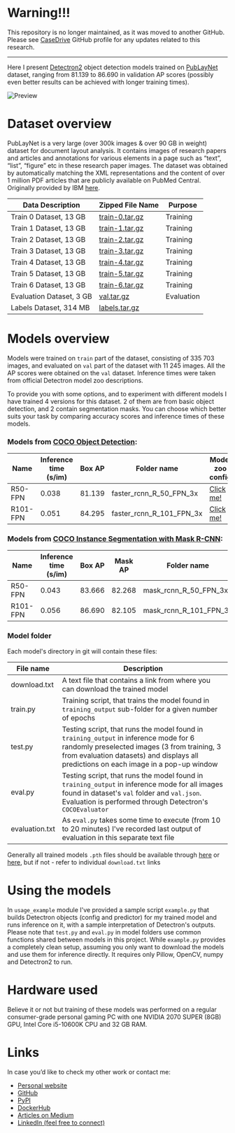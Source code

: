 # Warning!!!
This repository is no longer maintained, as it was moved to another GitHub. Please see [CaseDrive](https://github.com/CaseDrive/publaynet-models) GitHub profile for any updates related to this research. 

---

Here I present [Detectron2](https://github.com/facebookresearch/detectron2) object detection models trained on [PubLayNet](https://developer.ibm.com/exchanges/data/all/publaynet/) dataset, ranging from 81.139 to 86.690 in validation AP scores (possibly even better results can be achieved with longer training times).

![Preview](https://github.com/JPLeoRX/detectron2-publaynet/blob/master/prediction_example/preview.png?raw=True)

# Dataset overview

PubLayNet is a very large (over 300k images & over 90 GB in weight) dataset for document layout analysis. It contains images of research papers and articles and annotations for various elements in a page such as “text”, “list”, “figure” etc in these research paper images. The dataset was obtained by automatically matching the XML representations and the content of over 1 million PDF articles that are publicly available on PubMed Central. Originally provided by IBM [here](https://developer.ibm.com/exchanges/data/all/publaynet).

| Data Description | Zipped File Name | Purpose |
| ------------- | ------------- | ------------- |
| Train 0 Dataset, 13 GB | [train-0.tar.gz](https://dax-cdn.cdn.appdomain.cloud/dax-publaynet/1.0.0/train-0.tar.gz) | Training | 
| Train 1 Dataset, 13 GB | [train-1.tar.gz](https://dax-cdn.cdn.appdomain.cloud/dax-publaynet/1.0.0/train-1.tar.gz) | Training |
| Train 2 Dataset, 13 GB | [train-2.tar.gz](https://dax-cdn.cdn.appdomain.cloud/dax-publaynet/1.0.0/train-2.tar.gz) | Training |
| Train 3 Dataset, 13 GB | [train-3.tar.gz](https://dax-cdn.cdn.appdomain.cloud/dax-publaynet/1.0.0/train-3.tar.gz) | Training |
| Train 4 Dataset, 13 GB | [train-4.tar.gz](https://dax-cdn.cdn.appdomain.cloud/dax-publaynet/1.0.0/train-4.tar.gz) | Training |
| Train 5 Dataset, 13 GB | [train-5.tar.gz](https://dax-cdn.cdn.appdomain.cloud/dax-publaynet/1.0.0/train-5.tar.gz) | Training |
| Train 6 Dataset, 13 GB | [train-6.tar.gz](https://dax-cdn.cdn.appdomain.cloud/dax-publaynet/1.0.0/train-6.tar.gz) | Training |
| Evaluation Dataset, 3 GB | [val.tar.gz](https://dax-cdn.cdn.appdomain.cloud/dax-publaynet/1.0.0/val.tar.gz) | Evaluation |
| Labels Dataset, 314 MB | [labels.tar.gz](https://dax-cdn.cdn.appdomain.cloud/dax-publaynet/1.0.0/labels.tar.gz) | |

# Models overview

Models were trained on `train` part of the dataset, consisting of 335 703 images, and evaluated on `val` part of the dataset with 11 245 images. All the AP scores were obtained on the `val` dataset. Inference times were taken from official Detectron model zoo descriptions.

To provide you with some options, and to experiment with different models I have trained 4 versions for this dataset. 2 of them are from basic object detection, and 2 contain segmentation masks. You can choose which better suits your task by comparing accuracy scores and inference times of these models.

### Models from [COCO Object Detection](https://github.com/facebookresearch/detectron2/blob/main/MODEL_ZOO.md#coco-object-detection-baselines):

| Name  | Inference time (s/im) | Box AP | Folder name | Model zoo config | Trained model |
| ------------- | ------------- | ------------- | ------------- | ------------- | ------------- |
| R50-FPN  | 0.038 | 81.139 | faster_rcnn_R_50_FPN_3x | [Click me!](https://github.com/facebookresearch/detectron2/blob/main/configs/COCO-Detection/faster_rcnn_R_50_FPN_3x.yaml) | [Click me!](https://keybase.pub/jpleorx/detectron2-publaynet/faster_rcnn_R_50_FPN_3x) |
| R101-FPN  | 0.051 | 84.295 | faster_rcnn_R_101_FPN_3x | [Click me!](https://github.com/facebookresearch/detectron2/blob/main/configs/COCO-Detection/faster_rcnn_R_101_FPN_3x.yaml) | [Click me!](https://keybase.pub/jpleorx/detectron2-publaynet/faster_rcnn_R_101_FPN_3x) |


### Models from [COCO Instance Segmentation with Mask R-CNN](https://github.com/facebookresearch/detectron2/blob/main/MODEL_ZOO.md#coco-instance-segmentation-baselines-with-mask-r-cnn):

| Name  | Inference time (s/im) | Box AP | Mask AP | Folder name | Model zoo config | Trained model |
| ------------- | ------------- | ------------- | ------------- | ------------- | ------------- | ------------- |
| R50-FPN  | 0.043 | 83.666 | 82.268 | mask_rcnn_R_50_FPN_3x |[Click me!](https://github.com/facebookresearch/detectron2/blob/main/configs/COCO-InstanceSegmentation/mask_rcnn_R_50_FPN_3x.yaml) | [Click me!](https://keybase.pub/jpleorx/detectron2-publaynet/mask_rcnn_R_50_FPN_3x) |
| R101-FPN  | 0.056 | 86.690 | 82.105 | mask_rcnn_R_101_FPN_3x | [Click me!](https://github.com/facebookresearch/detectron2/blob/main/configs/COCO-InstanceSegmentation/mask_rcnn_R_101_FPN_3x.yaml) | [Click me!](https://keybase.pub/jpleorx/detectron2-publaynet/mask_rcnn_R_101_FPN_3x) |


### Model folder

Each model's directory in git will contain these files:

| File name  | Description |
| ------------- | ------------- |
| download.txt  | A text file that contains a link from where you can download the trained model |
| train.py  | Training script, that trains the model found in `training_output` sub-folder for a given number of epochs |
| test.py  | Testing script, that runs the model found in `training_output` in inference mode for 6 randomly preselected images (3 from training, 3 from evaluation datasets) and displays all predictions on each image in a pop-up window |
| eval.py  | Testing script, that runs the model found in `training_output` in inference mode for all images found in dataset's `val` folder and `val.json`. Evaluation is performed through Detectron's `COCOEvaluator` |
| evaluation.txt | As `eval.py` takes some time to execute (from 10 to 20 minutes) I've recorded last output of evaluation in this separate text file |

Generally all trained models `.pth` files should be available through [here](https://keybase.pub/jpleorx/detectron2-publaynet/) or [here](https://drive.google.com/drive/folders/11BeTAb8BlS9DiEb_ndoAh1fKyq16i6FC?usp=sharing), but if not - refer to individual `download.txt` links

# Using the models

In `usage_example` module I've provided a sample script `example.py` that builds Detectron objects (config and predictor) for my trained model and runs inference on it, with a sample interpretation of Detectron's outputs. Please note that `test.py` and `eval.py` in model folders use common functions shared between models in this project. While `example.py` provides a completely clean setup, assuming you only want to download the models and use them for inference directly. It requires only Pillow, OpenCV, numpy and Detectron2 to run.

# Hardware used

Believe it or not but training of these models was performed on a regular consumer-grade personal gaming PC with one NVIDIA 2070 SUPER (8GB) GPU, Intel Core i5-10600K CPU and 32 GB RAM.

# Links

In case you’d like to check my other work or contact me:
* [Personal website](https://tekleo.net/)
* [GitHub](https://github.com/jpleorx)
* [PyPI](https://pypi.org/user/JPLeoRX/)
* [DockerHub](https://hub.docker.com/u/jpleorx)
* [Articles on Medium](https://medium.com/@leo.ertuna)
* [LinkedIn (feel free to connect)](https://www.linkedin.com/in/leo-ertuna-14b539187/) 